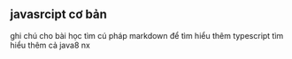 ## javasrcipt cơ bản 
ghi chú cho bài học
tìm cú pháp markdown để tìm hiểu thêm
typescript tìm hiểu thêm 
cả java8 nx